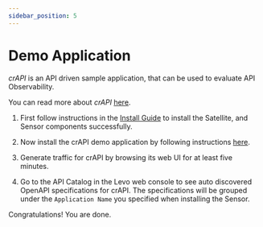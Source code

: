 ```yaml
---
sidebar_position: 5
---
```


# Demo Application
*crAPI* is an API driven sample application, that can be used to evaluate API Observability.

You can read more about *crAPI* [here](https://github.com/levoai/demo-apps/blob/main/crAPI/README.md).

1. First follow instructions in the [Install Guide](../api-observability/install-guide/install-guide.md) to install the Satellite, and Sensor components successfully.

2. Now install the crAPI demo application by following instructions [here](https://github.com/levoai/demo-apps/blob/main/crAPI/docs/quick-start.md).

3. Generate traffic for crAPI by browsing its web UI for at least five minutes.

4. Go to the API Catalog in the Levo web console to see auto discovered OpenAPI specifications for crAPI. The specifications will be grouped under the `Application Name` you specified when installing the Sensor.

Congratulations! You are done.